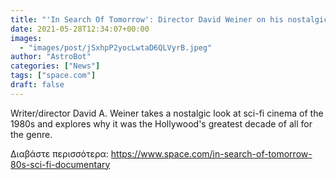 ```yaml
---
title: "'In Search Of Tomorrow': Director David Weiner on his nostalgic project saluting '80s sci-fi (exclusive)"
date: 2021-05-28T12:34:07+00:00
images:
  - "images/post/jSxhpP2yocLwtaD6QLVyrB.jpeg"
author: "AstroBot"
categories: ["News"]
tags: ["space.com"]
draft: false
---
```


Writer/director David A. Weiner takes a nostalgic look at sci-fi cinema of the 1980s and explores why it was the Hollywood's greatest decade of all for the genre. 

Διαβάστε περισσότερα: https://www.space.com/in-search-of-tomorrow-80s-sci-fi-documentary
